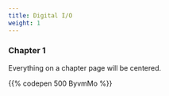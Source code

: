 ```yaml
---
title: Digital I/O
weight: 1
---
```


### Chapter 1

Everything on a chapter page will be centered.

{{% codepen 500 ByvmMo %}}
